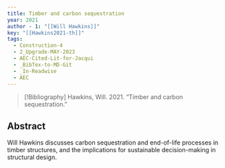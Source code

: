 ```yaml
---
title: Timber and carbon sequestration
year: 2021
author - 1: "[[Will Hawkins]]"
key: "[[Hawkins2021-th]]"
tags:
  - Construction-4
  - 2_Upgrade-MAY-2023
  - AEC-Cited-Lit-for-Jacqui
  - _BibTex-to-MD-Git
  - _In-Readwise
  - AEC
---
```


> [!Bibliography]
> Hawkins, Will. 2021. “Timber and carbon sequestration.” 

## Abstract
Will Hawkins discusses carbon sequestration and end-of-life processes in timber structures, and the implications for sustainable decision-making in structural design.